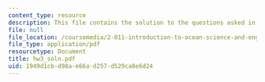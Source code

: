 ```yaml
---
content_type: resource
description: This file contains the solution to the questions asked in homework 3.
file: null
file_location: /coursemedia/2-011-introduction-to-ocean-science-and-engineering-spring-2006/1949d1cbd98ae66ad257d529ca8e6d24_hw3_soln.pdf
file_type: application/pdf
resourcetype: Document
title: hw3_soln.pdf
uid: 1949d1cb-d98a-e66a-d257-d529ca8e6d24
---
```

